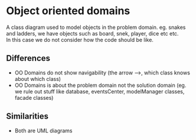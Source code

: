 # Object oriented domains

A class diagram used to model objects in the problem domain. eg. snakes and ladders, we have objects such as board, snek, player, dice etc etc.  
In this case we do not consider how the code should be like.

## Differences

- OO Domains do not show navigability (the arrow -->, which class knows about which class)
- OO Domains is about the problem domain not the solution domain (eg. we rule out stuff like database, eventsCenter, modelManager classes, facade classes)

## Similarities
- Both are UML diagrams
